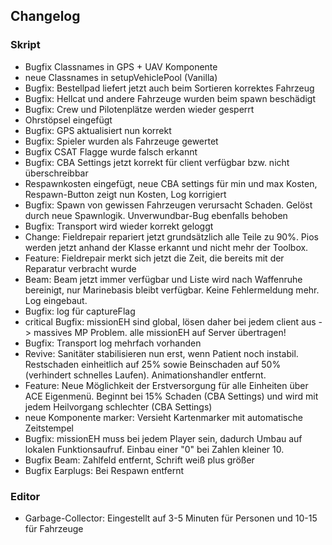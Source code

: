 ## Changelog

### Skript
- Bugfix Classnames in GPS + UAV Komponente
- neue Classnames in setupVehiclePool (Vanilla)
- Bugfix: Bestellpad liefert jetzt auch beim Sortieren korrektes Fahrzeug
- Bugfix: Hellcat und andere Fahrzeuge wurden beim spawn beschädigt
- Bugfix: Crew und Pilotenplätze werden wieder gesperrt
- Ohrstöpsel eingefügt
- Bugfix: GPS aktualisiert nun korrekt
- Bugfix: Spieler wurden als Fahrzeuge gewertet
- Bugfix CSAT Flagge wurde falsch erkannt
- Bugfix: CBA Settings jetzt korrekt für client verfügbar bzw. nicht überschreibbar
- Respawnkosten eingefügt, neue CBA settings für min und max Kosten, Respawn-Button zeigt nun Kosten, Log korrigiert
- Bugfix: Spawn von gewissen Fahrzeugen verursacht Schaden. Gelöst durch neue Spawnlogik. Unverwundbar-Bug ebenfalls behoben
- Bugfix: Transport wird wieder korrekt geloggt
- Change: Fieldrepair repariert jetzt grundsätzlich alle Teile zu 90%. Pios werden jetzt anhand der Klasse erkannt und nicht mehr der Toolbox.
- Feature: Fieldrepair merkt sich jetzt die Zeit, die bereits mit der Reparatur verbracht wurde
- Beam: Beam jetzt immer verfügbar und Liste wird nach Waffenruhe bereinigt, nur Marinebasis bleibt verfügbar. Keine Fehlermeldung mehr. Log eingebaut.
- Bugfix: log für captureFlag
- critical Bugfix: missionEH sind global, lösen daher bei jedem client aus -> massives MP Problem. alle missionEH auf Server übertragen!
- Bugfix: Transport log mehrfach vorhanden
- Revive: Sanitäter stabilisieren nun erst, wenn Patient noch instabil. Restschaden einheitlich auf 25% sowie Beinschaden auf 50% (verhindert schnelles Laufen). Animationshandler entfernt.
- Feature: Neue Möglichkeit der Erstversorgung für alle Einheiten über ACE Eigenmenü. Beginnt bei 15% Schaden (CBA Settings) und wird mit jedem Heilvorgang schlechter (CBA Settings)
- neue Komponente marker: Versieht Kartenmarker mit automatische Zeitstempel
- Bugfix: missionEH muss bei jedem Player sein, dadurch Umbau auf lokalen Funktionsaufruf. Einbau einer "0" bei Zahlen kleiner 10.
- Bugfix Beam: Zahlfeld entfernt, Schrift weiß plus größer
- Bugfix Earplugs: Bei Respawn entfernt

### Editor
- Garbage-Collector: Eingestellt auf 3-5 Minuten für Personen und 10-15 für Fahrzeuge